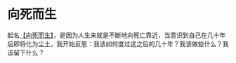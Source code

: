 # 向死而生

起名[【向死而生】](http://galian123.github.io/)，是因为人生来就是不断地向死亡靠近，当意识到自己在几十年后即将化为尘土，我开始反思：我该如何度过这之后的几十年？我该做些什么？我该留下什么？
